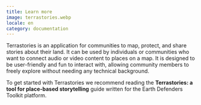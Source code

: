 ```yaml
---
title: Learn more
image: terrastories.webp
locale: en
category: documentation
---
```


Terrastories is an application for communities to map, protect, and share stories about their land. It can be used by individuals or communities who want to connect audio or video content to places on a map. It is designed to be user-friendly and fun to interact with, allowing community members to freely explore without needing any technical background.

To get started with Terrastories we recommend reading the **Terrastories: a tool for place-based storytelling** guide written for the Earth Defenders Toolkit platform.

<app-button localUrl=":8086/all/https://www.earthdefenderstoolkit.com/toolkit/terrastories-a-tool-for-place-based-storytelling/" text="Read the guide"></app-button>
